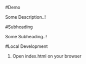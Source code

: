 #Demo

Some Description..!


#Subheading

Some Subheading..!

#Local Development

1. Open index.html on your browser